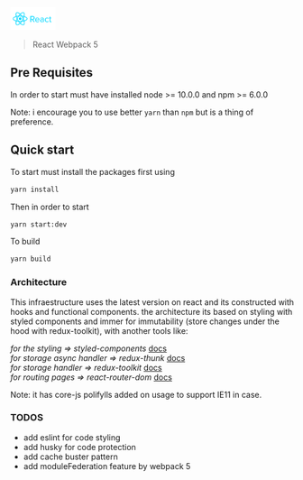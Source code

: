 <img src="./src/assets/react.svg" alt="IDaniel" width="80">

> React Webpack 5

## Pre Requisites

In order to start must have installed node >= 10.0.0 and npm >= 6.0.0

Note: i encourage you to use better `yarn` than `npm` but is a thing of preference.

## Quick start

To start must install the packages first using

```bash
yarn install
```

Then in order to start

```bash
yarn start:dev
```

To build

```bash
yarn build
```

### Architecture

This infraestructure uses the latest version on react and its constructed with hooks and functional components.
the architecture its based on styling with styled components and immer for immutability (store changes under the hood with redux-toolkit), with another tools like:

_for the styling => styled-components_ [docs](https://styled-components.com/)<br/>
_for storage async handler => redux-thunk_ [docs](https://github.com/reduxjs/redux-thunk)<br/>
_for storage handler => redux-toolkit_ [docs](https://redux-toolkit.js.org/)<br/>
_for routing pages => react-router-dom_ [docs](https://reactrouter.com/)<br/>

Note: it has core-js polifylls added on usage to support IE11 in case.

### TODOS

- add eslint for code styling
- add husky for code protection
- add cache buster pattern
- add moduleFederation feature by webpack 5
